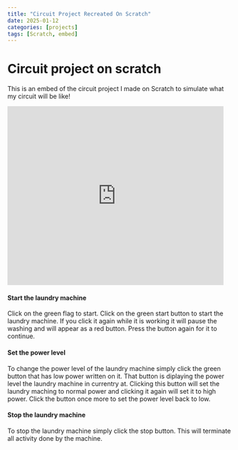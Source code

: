 ```yaml
---
title: "Circuit Project Recreated On Scratch"
date: 2025-01-12
categories: [projects]
tags: [Scratch, embed]
---
```


# Circuit project on scratch

This is an embed of the circuit project I made on Scratch to simulate what my circuit will be like!

<iframe src="https://scratch.mit.edu/projects/1119305619/embed" width="485" height="402" frameborder="0" allowtransparency="true"></iframe>

#### **Start the laundry machine**
Click on the green flag to start. Click on the green start button to start the laundry machine. If you click it again while it is working it will pause the washing and will appear as a red button. Press the button again for it to continue.

#### **Set the power level**
To change the power level of the laundry machine simply click the green button that has low power written on it. That button is diplaying the power level the laundry machine in currentry at. Clicking this button will set the laundry maching to normal power and clicking it again will set it to high power. Click the button once more to set the power level back to low.

#### **Stop the laundry machine**
To stop the laundry machine simply click the stop button. This will terminate all activity done by the machine.
